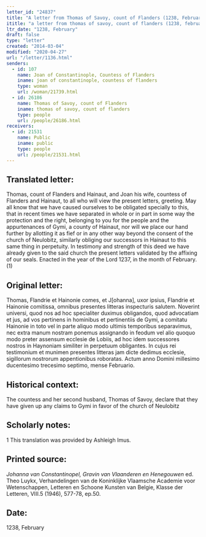 ```yaml
---
letter_id: "24837"
title: "A letter from Thomas of Savoy, count of Flanders (1238, February)"
ititle: "a letter from thomas of savoy, count of flanders (1238, february)"
ltr_date: "1238, February"
draft: false
type: "letter"
created: "2014-03-04"
modified: "2020-04-27"
url: "/letter/1136.html"
senders:
  - id: 107
    name: Joan of Constantinople, Countess of Flanders
    iname: joan of constantinople, countess of flanders
    type: woman
    url: /woman/21739.html
  - id: 26186
    name: Thomas of Savoy, count of Flanders
    iname: thomas of savoy, count of flanders
    type: people
    url: /people/26186.html
receivers:
  - id: 21531
    name: Public
    iname: public
    type: people
    url: /people/21531.html
---
```

<h2> Translated letter:</h2>Thomas, count of Flanders and Hainaut, and Joan his wife, countess of Flanders and Hainaut, to all who will view the present letters, greeting.
	May all know that we have caused ourselves to be obligated specially to this, that in recent times we have separated in whole or in part in some way the protection and the right, belonging to you for the people and the appurtenances of Gymi, a county of Hainaut, nor will we place our hand further by allotting it as fief or in any other way beyond the consent of the church of Neulobitz, similarly obliging our successors in Hainaut to this same thing in perpetuity.
	In testimony and strength of this deed we have already given to the said church the present letters validated by the affixing of our seals.
	Enacted in the year of the Lord 1237, in the month of February.(1)
<h2 class="mt-4"> Original letter:</h2>Thomas, Flandrie et Hainonie comes, et J[ohanna], uxor ipsius, Flandrie et Hainonie comitissa, omnibus presentes litteras inspecturis salutem.
Noverint universi, quod nos ad hoc specialiter duximus obligandos, quod advocatiam et jus, ad vos pertinens in hominibus et pertinentiis de Gymi, a comitatu Hainonie in toto vel in parte aliquo modo ultimis temporibus separavimus, nec extra manum nostram ponemus assignando in feodum vel alio quoquo modo preter assensum ecclesie de Lobiis, ad hoc idem successores nostros in Haynoniam similiter in perpetuum obligantes.
In cujus rei testimonium et munimen presentes litteras jam dicte dedimus ecclesie, sigillorum nostrorum appentionibus roboratas.
Actum anno Domini millesimo ducentesimo trecesimo septimo, mense Februario.
<h2 class="mt-4"> Historical context:</h2>The countess and her second husband, Thomas of Savoy, declare that they have given up any claims to Gymi in favor of the church of Neulobitz
<h2 class="mt-4"> Scholarly notes:</h2>1 This translation was provided by Ashleigh Imus.
<h2 class="mt-4"> Printed source:</h2><p><em>Johanna van Constantinopel, Gravin van Vlaanderen en Henegouwen</em> ed. Theo Luykx, Verhandelingen van de Koninklijke Vlaamsche Academie voor Wetenschappen, Letteren en Schoone Kunsten van Belgie, Klasse der Letteren, VIII.5 (1946), 577-78, ep.50.</p><h2 class="mt-4"> Date:</h2>1238, February